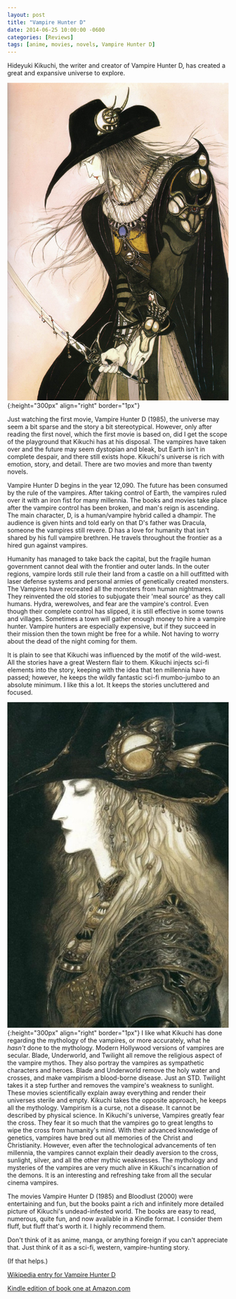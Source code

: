 ```yaml
---
layout: post
title: "Vampire Hunter D"
date: 2014-06-25 10:00:00 -0600
categories: [Reviews]
tags: [anime, movies, novels, Vampire Hunter D]
---
```


Hideyuki Kikuchi, the writer and creator of Vampire Hunter D, has created a great and expansive universe to explore.

![Vampire Hunter D](/assets/2014/06/amano-yoshitaka-d.jpg){:height="300px" align="right" border="1px"}

Just watching the first movie, Vampire Hunter D (1985), the universe may seem a bit sparse and the story a bit stereotypical. However, only after reading the first novel, which the first movie is based on, did I get the scope of the playground that Kikuchi has at his disposal. The vampires have taken over and the future may seem dystopian and bleak, but Earth isn't in complete despair, and there still exists hope. Kikuchi's universe is rich with emotion, story, and detail. There are two movies and more than twenty novels.

Vampire Hunter D begins in the year 12,090. The future has been consumed by the rule of the vampires. After taking control of Earth, the vampires ruled over it with an iron fist for many millennia. The books and movies take place after the vampire control has been broken, and man's reign is ascending. The main character, D, is a human/vampire hybrid called a dhampir. The audience is given hints and told early on that D's father was Dracula, someone the vampires still revere. D has a love for humanity that isn't shared by his full vampire brethren. He travels throughout the frontier as a hired gun against vampires.

Humanity has managed to take back the capital, but the fragile human government cannot deal with the frontier and outer lands. In the outer regions, vampire lords still rule their land from a castle on a hill outfitted with laser defense systems and personal armies of genetically created monsters. The Vampires have recreated all the monsters from human nightmares. They reinvented the old stories to subjugate their 'meal source' as they call humans. Hydra, werewolves, and fear are the vampire's control. Even though their complete control has slipped, it is still effective in some towns and villages. Sometimes a town will gather enough money to hire a vampire hunter. Vampire hunters are especially expensive, but if they succeed in their mission then the town might be free for a while. Not having to worry about the dead of the night coming for them.

It is plain to see that Kikuchi was influenced by the motif of the wild-west. All the stories have a great Western flair to them. Kikuchi injects sci-fi elements into the story, keeping with the idea that ten millennia have passed; however, he keeps the wildly fantastic sci-fi mumbo-jumbo to an absolute minimum. I like this a lot. It keeps the stories uncluttered and focused.

![Vampire Hunter D](/assets/2014/06/d.jpg){:height="300px" align="right" border="1px"} I like what Kikuchi has done regarding the mythology of the vampires, or more accurately, what he *hasn't* done to the mythology. Modern Hollywood versions of vampires are secular. Blade, Underworld, and Twilight all remove the religious aspect of the vampire mythos. They also portray the vampires as sympathetic characters and heroes. Blade and Underworld remove the holy water and crosses, and make vampirism a blood-borne disease. Just an STD. Twilight takes it a step further and removes the vampire's weakness to sunlight. These movies scientifically explain away everything and render their universes sterile and empty. Kikuchi takes the opposite approach, he keeps all the mythology. Vampirism is a curse, not a disease. It cannot be described by physical science. In Kikuchi's universe, Vampires greatly fear the cross. They fear it so much that the vampires go to great lengths to wipe the cross from humanity's mind. With their advanced knowledge of genetics, vampires have bred out all memories of the Christ and Christianity. However, even after the technological advancements of ten millennia, the vampires cannot explain their deadly aversion to the cross, sunlight, silver, and all the other mythic weaknesses. The mythology and mysteries of the vampires are very much alive in Kikuchi's incarnation of the demons. It is an interesting and refreshing take from all the secular cinema vampires.

The movies Vampire Hunter D (1985) and Bloodlust (2000) were entertaining and fun, but the books paint a rich and infinitely more detailed picture of Kikuchi's undead-infested world. The books are easy to read, numerous, quite fun, and now available in a Kindle format. I consider them fluff, but fluff that's worth it. I highly recommend them.

Don't think of it as anime, manga, or anything foreign if you can't appreciate that. Just think of it as a sci-fi, western, vampire-hunting story.

(If that helps.)

[Wikipedia entry for Vampire Hunter D](http://en.wikipedia.org/wiki/Vampire_Hunter_D)

[Kindle edition of book one at Amazon.com](http://www.amazon.com/Vampire-Hunter-D-Hideyuki-Kikuchi-ebook/dp/B00A7H2GQM)

